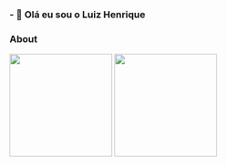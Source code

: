 ### - 👋 Olá eu sou o Luiz Henrique

### About 
<div>
  <img height='180em' src='https://github-readme-stats.vercel.app/api?username=lhenriquesf&show_icons=true&theme=dracula'/> 
  <img height='180em' src='https://github-readme-stats.vercel.app/api/top-langs/?username=lhenriquesf&theme=dracula&layout=compact'/>
</div>
